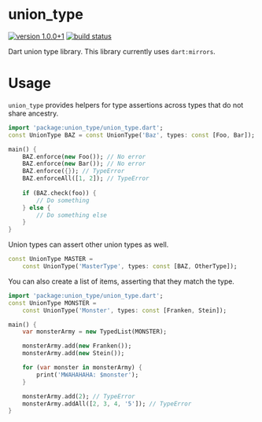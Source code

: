 # union_type

[![version 1.0.0+1](https://img.shields.io/badge/pub-v1.0.0+1-brightgreen.svg)](https://pub.dartlang.org/packages/union_type)
[![build status](https://travis-ci.org/thosakwe/union_type.svg)](https://travis-ci.org/thosakwe/union_type)

Dart union type library. This library currently uses `dart:mirrors`.

# Usage
`union_type` provides helpers for type assertions across types that do not share
ancestry.

```dart
import 'package:union_type/union_type.dart';
const UnionType BAZ = const UnionType('Baz', types: const [Foo, Bar]);

main() {
    BAZ.enforce(new Foo()); // No error
    BAZ.enforce(new Bar()); // No error
    BAZ.enforce({}); // TypeError
    BAZ.enforceAll([1, 2]); // TypeError
    
    if (BAZ.check(foo)) {
        // Do something
    } else {
        // Do something else
    }
}
```

Union types can assert other union types as well.

```dart
const UnionType MASTER =
    const UnionType('MasterType', types: const [BAZ, OtherType]);
```

You can also create a list of items, asserting that they match the type.

```dart
import 'package:union_type/union_type.dart';
const UnionType MONSTER =
    const UnionType('Monster', types: const [Franken, Stein]);

main() {
    var monsterArmy = new TypedList(MONSTER);

    monsterArmy.add(new Franken());
    monsterArmy.add(new Stein());

    for (var monster in monsterArmy) {
        print('MWAHAHAHA: $monster');
    }

    monsterArmy.add(2); // TypeError
    monsterArmy.addAll([2, 3, 4, '5']); // TypeError
}
```